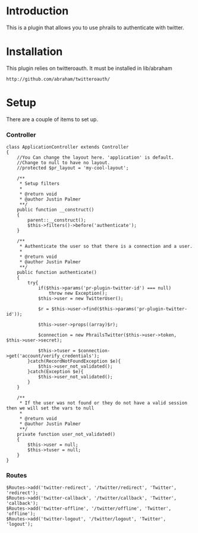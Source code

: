 # Introduction

This is a plugin that allows you to use phrails to authenticate with twitter.

# Installation

This plugin relies on twitteroauth.  It must be installed in lib/abraham

    http://github.com/abraham/twitteroauth/

# Setup

There are a couple of items to set up.

### Controller

	class ApplicationController extends Controller
	{
		//You Can change the layout here. 'application' is default.
		//Change to null to have no layout.
		//protected $pr_layout = 'my-cool-layout';
	
		/**
		 * Setup filters
		 *
		 * @return void
		 * @author Justin Palmer
		 **/
		public function __construct()
		{
			parent::__construct();
			$this->filters()->before('authenticate');
		}
	
		/**
		 * Authenticate the user so that there is a connection and a user.
		 *
		 * @return void
		 * @author Justin Palmer
		 **/
		public function authenticate()
		{	
			try{
				if($this->params('pr-plugin-twitter-id') === null)
					throw new Exception();
				$this->user = new TwitterUser();
			
				$r = $this->user->find($this->params('pr-plugin-twitter-id'));
			
				$this->user->props((array)$r);
			
				$connection = new PhrailsTwitter($this->user->token, $this->user->secret);

				$this->tuser = $connection->get('account/verify_credentials');
			}catch(RecordNotFoundException $e){
				$this->user_not_validated();
			}catch(Exception $e){
				$this->user_not_validated();
			}
		}
	
		/**
		 * If the user was not found or they do not have a valid session then we will set the vars to null
		 *
		 * @return void
		 * @author Justin Palmer
		 **/
		private function user_not_validated()
		{
			$this->user = null;
			$this->tuser = null;
		}
	}

### Routes

	$Routes->add('twitter-redirect', '/twitter/redirect', 'Twitter', 'redirect');
	$Routes->add('twitter-callback', '/twitter/callback', 'Twitter', 'callback');
	$Routes->add('twitter-offline', '/twitter/offline', 'Twitter', 'offline');
	$Routes->add('twitter-logout', '/twitter/logout', 'Twitter', 'logout');